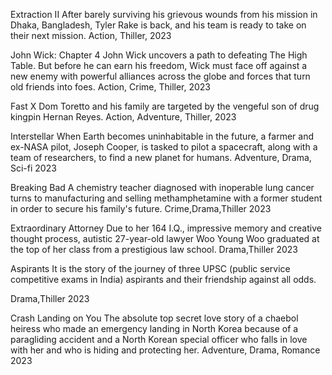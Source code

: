 <!-- =============Movie Details=========== -->

Extraction II
After barely surviving his grievous wounds from his mission in
Dhaka, Bangladesh, Tyler Rake is back, and his team is ready to
take on their next mission.
Action, Thiller, 2023

John Wick: Chapter 4
John Wick uncovers a path to defeating The High Table. But before
he can earn his freedom, Wick must face off against a new enemy
with powerful alliances across the globe and forces that turn old
friends into foes.
Action, Crime, Thiller, 2023

Fast X
Dom Toretto and his family are targeted by the vengeful son of
drug kingpin Hernan Reyes.
Action, Adventure, Thiller, 2023

Interstellar
When Earth becomes uninhabitable in the future, a farmer and
ex-NASA pilot, Joseph Cooper, is tasked to pilot a spacecraft,
along with a team of researchers, to find a new planet for humans.
Adventure, Drama, Sci-fi 2023

<!-- =============Movie Details=========== -->

<!-- =============Dramas=========== -->

Breaking Bad
A chemistry teacher diagnosed with inoperable lung cancer turns to
manufacturing and selling methamphetamine with a former student in
order to secure his family's future.
Crime,Drama,Thiller 2023

Extraordinary Attorney
Due to her 164 I.Q., impressive memory and creative thought
process, autistic 27-year-old lawyer Woo Young Woo graduated at
the top of her class from a prestigious law school.
Drama,Thiller 2023

Aspirants
It is the story of the journey of three UPSC (public service
competitive exams in India) aspirants and their friendship against
all odds.

Drama,Thiller 2023

Crash Landing on You
The absolute top secret love story of a chaebol heiress who made
an emergency landing in North Korea because of a paragliding
accident and a North Korean special officer who falls in love with
her and who is hiding and protecting her.
Adventure, Drama, Romance 2023

